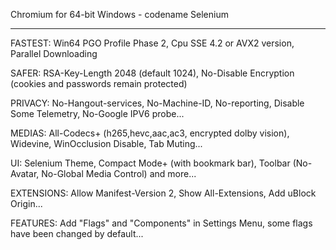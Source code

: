 

Chromium for 64-bit Windows - codename Selenium

__________________________________________________________________________________

FASTEST: Win64 PGO Profile Phase 2, Cpu SSE 4.2 or AVX2 version, Parallel Downloading

SAFER: RSA-Key-Length 2048 (default 1024), No-Disable Encryption (cookies and passwords remain protected)

PRIVACY: No-Hangout-services, No-Machine-ID, No-reporting, Disable Some Telemetry, No-Google IPV6 probe...

MEDIAS: All-Codecs+ (h265,hevc,aac,ac3, encrypted dolby vision), Widevine, WinOcclusion Disable, Tab Muting...

UI: Selenium Theme, Compact Mode+ (with bookmark bar), Toolbar (No-Avatar, No-Global Media Control) and more...

EXTENSIONS: Allow Manifest-Version 2, Show All-Extensions, Add uBlock Origin...

FEATURES: Add "Flags" and "Components" in Settings Menu, some flags have been changed by default...

